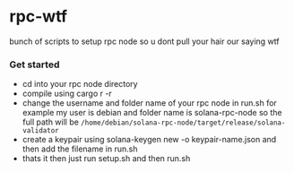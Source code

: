 # rpc-wtf
bunch of scripts to setup rpc node so u dont pull your hair our saying wtf


### Get started

- cd into your rpc node directory
- compile using cargo r -r
- change the username and folder name of your rpc node in run.sh
  for example my user is debian and folder name is solana-rpc-node so the full path will be `/home/debian/solana-rpc-node/target/release/solana-validator`
- create a keypair using solana-keygen new -o keypair-name.json and then add the filename in run.sh
- thats it then just run setup.sh and then run.sh
